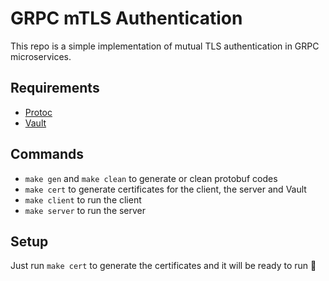 # GRPC mTLS Authentication

This repo is a simple implementation of mutual TLS authentication in GRPC microservices.

## Requirements

- [Protoc](https://grpc.io/docs/protoc-installation/)
- [Vault](https://learn.hashicorp.com/vault/)

## Commands

- `make gen` and `make clean` to generate or clean protobuf codes
- `make cert` to generate certificates for the client, the server and Vault
- `make client` to run the client
- `make server` to run the server

## Setup

Just run `make cert` to generate the certificates and it will be ready to run 🎉
